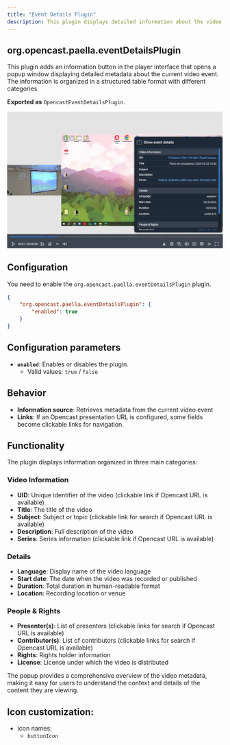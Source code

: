 ```yaml
---
title: "Event Details Plugin"
description: This plugin displays detailed information about the video event in a popup table.
---
```


## org.opencast.paella.eventDetailsPlugin

This plugin adds an information button in the player interface that opens a popup window displaying detailed metadata about the current video event. The information is organized in a structured table format with different categories.

**Exported as** `OpencastEventDetailsPlugin`.

![Event Details Plugin](../../../../assets/plugin_eventDetailsPlugin.webp)

## Configuration

You need to enable the `org.opencast.paella.eventDetailsPlugin` plugin.

```json
{
    "org.opencast.paella.eventDetailsPlugin": {
        "enabled": true
    }    
}
```

## Configuration parameters

- **`enabled`**: Enables or disables the plugin.
  - Valid values: `true` / `false`

## Behavior

- **Information source**: Retrieves metadata from the current video event
- **Links**: If an Opencast presentation URL is configured, some fields become clickable links for navigation.

## Functionality

The plugin displays information organized in three main categories:

### Video Information
- **UID**: Unique identifier of the video (clickable link if Opencast URL is available)
- **Title**: The title of the video
- **Subject**: Subject or topic (clickable link for search if Opencast URL is available)
- **Description**: Full description of the video
- **Series**: Series information (clickable link if Opencast URL is available)

### Details
- **Language**: Display name of the video language
- **Start date**: The date when the video was recorded or published
- **Duration**: Total duration in human-readable format
- **Location**: Recording location or venue

### People & Rights
- **Presenter(s)**: List of presenters (clickable links for search if Opencast URL is available)
- **Contributor(s)**: List of contributors (clickable links for search if Opencast URL is available)
- **Rights**: Rights holder information
- **License**: License under which the video is distributed

The popup provides a comprehensive overview of the video metadata, making it easy for users to understand the context and details of the content they are viewing.


## Icon customization:

- Icon names:
    * `buttonIcon`